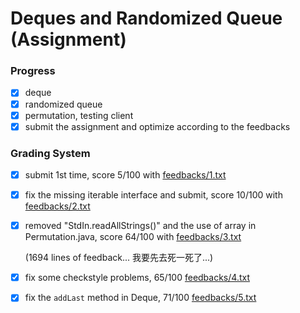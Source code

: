 # Deques and Randomized Queue (Assignment)

### Progress

- [x] deque
- [x] randomized queue
- [x] permutation, testing client
- [x] submit the assignment and optimize according to the feedbacks

### Grading System

- [x] submit 1st time, score 5/100 with [feedbacks/1.txt](https://github.com/runningIris/deques-randomized-queue/blob/master/feedbacks/1.txt)
- [x] fix the missing iterable interface and submit, score 10/100 with [feedbacks/2.txt](https://github.com/runningIris/deques-randomized-queue/blob/master/feedbacks/2.txt)
- [x] removed "StdIn.readAllStrings()" and the use of array in Permutation.java, score 64/100 with [feedbacks/3.txt](https://github.com/runningIris/deques-randomized-queue/blob/master/feedbacks/3.txt)

    (1694 lines of feedback... 我要先去死一死了...)

- [x] fix some checkstyle problems, 65/100 [feedbacks/4.txt](https://github.com/runningIris/deques-randomized-queue/blob/master/feedbacks/4.txt)
- [x] fix the `addLast` method in Deque, 71/100 [feedbacks/5.txt](https://github.com/runningIris/deques-randomized-queue/blob/master/feedbacks/5.txt)

